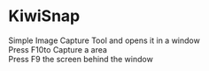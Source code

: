 # KiwiSnap

Simple Image Capture Tool and opens it in a window <br />
Press F10to Capture a area <br />
Press F9 the screen behind the window <br />
